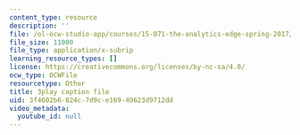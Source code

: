 ```yaml
---
content_type: resource
description: ''
file: /ol-ocw-studio-app/courses/15-071-the-analytics-edge-spring-2017/3f4602b6824c7d9ce16949623d9712dd_DCcPG4aS5I0.srt
file_size: 11000
file_type: application/x-subrip
learning_resource_types: []
license: https://creativecommons.org/licenses/by-nc-sa/4.0/
ocw_type: OCWFile
resourcetype: Other
title: 3play caption file
uid: 3f4602b6-824c-7d9c-e169-49623d9712dd
video_metadata:
  youtube_id: null
---
```

